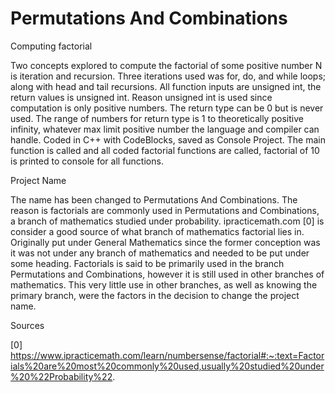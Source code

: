 # Permutations And Combinations

Computing factorial

Two concepts explored to compute the factorial of some positive number N is iteration and recursion. Three iterations used was for, do, and while loops; along with head and tail recursions. All function inputs are unsigned int, the return values is unsigned int. Reason unsigned int is used since computation is only positive numbers. The return type can be 0 but is never used. The range of numbers for return type is 1 to theoretically positive infinity, whatever max limit positive number the language and compiler can handle. Coded in C++ with CodeBlocks, saved as Console Project. The main function is called and all coded factorial functions are called, factorial of 10 is printed to console for all functions.

Project Name

The name has been changed to Permutations And Combinations. The reason is factorials are commonly used in Permutations and Combinations, a branch of mathematics studied under probability. ipracticemath.com [0] is consider a good source of what branch of mathematics factorial lies in. Originally put under General Mathematics since the former conception was it was not under any branch of mathematics and needed to be put under some heading. Factorials is said to be primarily used in the branch Permutations and Combinations, however it is still used in other branches of mathematics. This very little use in other branches, as well as knowing the  primary branch, were the factors in the decision to change the project name.

Sources

[0] https://www.ipracticemath.com/learn/numbersense/factorial#:~:text=Factorials%20are%20most%20commonly%20used,usually%20studied%20under%20%22Probability%22.

